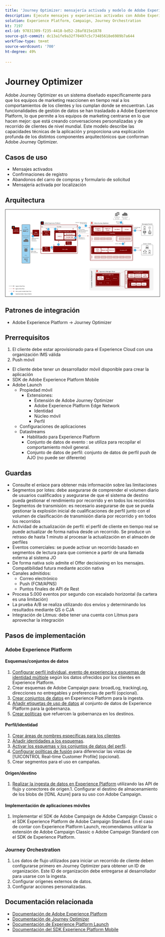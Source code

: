 ```yaml
---
title: 'Journey Optimizer: mensajería activada y modelo de Adobe Experience Platform'
description: Ejecute mensajes y experiencias activadas con Adobe Experience Platform como sistema centralizado de transmisión de datos, perfiles de cliente y segmentación.
solution: Experience Platform, Campaign, Journey Orchestration
kt: 7197
exl-id: 97831309-f235-4418-bd52-28af815e1878
source-git-commit: dc13a1fe9a32f70497c5c73485618e6989b7a644
workflow-type: tm+mt
source-wordcount: '700'
ht-degree: 49%

---
```


# Journey Optimizer

Adobe Journey Optimizer es un sistema diseñado específicamente para que los equipos de marketing reaccionen en tiempo real a los comportamientos de los clientes y los cumplan donde se encuentran. Las funcionalidades de gestión de datos se han trasladado a Adobe Experience Platform, lo que permite a los equipos de marketing centrarse en lo que hacen mejor: que está creando conversaciones personalizadas y de recorrido de clientes de nivel mundial.  Este modelo describe las capacidades técnicas de la aplicación y proporciona una explicación profunda de los distintos componentes arquitectónicos que conforman Adobe Journey Optimizer.

## Casos de uso

* Mensajes activados
* Confirmaciones de registro
* Abandonos del carro de compras y formulario de solicitud
* Mensajería activada por localización

## Arquitectura

<img src="assets/journey-optimizer.png" alt="Arquitectura de referencia para el modelo de mensajería activada y Adobe Experience Platform" style="border:1px solid #4a4a4a" />

## Patrones de integración

* Adobe Experience Platform -> Journey Optimizer

## Prerrequisitos

1. El cliente debe estar aprovisionado para el Experience Cloud con una organización IMS válida
1. Push móvil

* El cliente debe tener un desarrollador móvil disponible para crear la aplicación
* SDK de Adobe Experience Platform Mobile
* Adobe Launch
   * Propiedad móvil
      * Extensiones:
         * Extensión de Adobe Journey Optimizer
         * Adobe Experience Platform Edge Network
         * Identidad
         * Núcleo móvil
         * Perfil
   * Configuraciones de aplicaciones
   * Datastreams
      * Habilitado para Experience Platform
      * Conjunto de datos de evento : se utiliza para recopilar el comportamiento móvil general.
      * Conjunto de datos de perfil: conjunto de datos de perfil push de AJO (no puede ser diferente)

## Guardas

* Consulte el enlace para obtener más información sobre las limitaciones
* Segmentos por lotes: debe asegurarse de comprender el volumen diario de usuarios cualificados y asegurarse de que el sistema de destino pueda gestionar el rendimiento por recorrido y en todos los recorridos
* Segmentos de transmisión: es necesario asegurarse de que se pueda gestionar la explosión inicial de cualificaciones de perfil junto con el volumen de clasificación de transmisión diaria por recorrido y en todos los recorridos
* Actividad de actualización de perfil: el perfil de cliente en tiempo real se puede actualizar de forma nativa desde un recorrido.  Se produce un retraso de hasta 1 minuto al procesar la actualización en el almacén de perfiles
* Eventos comerciales: se puede activar un recorrido basado en segmentos de lectura para que comience a partir de una llamada externa al sistema JO
* De forma nativa solo admite el Offer decisioning en los mensajes. Compatibilidad futura mediante acción nativa
* Canales admitidos:
   * Correo electrónico
   * Push (FCM/APNS)
   * Puntos finales de API de Rest
* Procesa 5.000 eventos por segundo con escalado horizontal (la cartera es una limitación)
* La prueba A/B se realiza utilizando dos envíos y determinando los resultados mediante QS o CJA
* Integración de Litmus: debe tener una cuenta con Litmus para aprovechar la integración

## Pasos de implementación

### Adobe Experience Platform

#### Esquemas/conjuntos de datos

1. [Configurar perfil individual, evento de experiencia y esquemas de identidad múltiple](https://experienceleague.adobe.com/docs/platform-learn/tutorials/schemas/create-a-schema.html?lang=es) según los datos ofrecidos por los clientes en Experience Platform.
1. Crear esquemas de Adobe Campaign para: broadLog, trackingLog, direcciones no entregables y preferencias de perfil (opcional).
1. [Crear conjuntos de datos](https://experienceleague.adobe.com/docs/platform-learn/tutorials/data-ingestion/create-datasets-and-ingest-data.html?lang=es) en Experience Platform para la ingesta.
1. [Añadir etiquetas de uso de datos](https://experienceleague.adobe.com/docs/platform-learn/tutorials/data-governance/classify-data-using-governance-labels.html?lang=es) al conjunto de datos de Experience Platform para la gobernanza.
1. [Crear políticas](https://experienceleague.adobe.com/docs/platform-learn/tutorials/data-governance/create-data-usage-policies.html?lang=es) que refuercen la gobernanza en los destinos.

#### Perfil/identidad

1. [Crear áreas de nombres específicas para los clientes](https://experienceleague.adobe.com/docs/platform-learn/tutorials/identities/label-ingest-and-verify-identity-data.html?lang=es).
1. [Añadir identidades a los esquemas](https://experienceleague.adobe.com/docs/platform-learn/tutorials/identities/label-ingest-and-verify-identity-data.html).
1. [Activar los esquemas y los conjuntos de datos del perfil](https://experienceleague.adobe.com/docs/platform-learn/tutorials/profiles/bring-data-into-the-real-time-customer-profile.html?lang=es).
1. [Configurar políticas de fusión](https://experienceleague.adobe.com/docs/platform-learn/tutorials/profiles/create-merge-policies.html?lang=es) para diferenciar las vistas de [!UICONTROL Real-time Customer Profile] (opcional).
1. Crear segmentos para el uso en campañas.

#### Origen/destino

1. [Realizar la ingesta de datos en Experience Platform](https://experienceleague.adobe.com/?recommended=ExperiencePlatform-D-1-2020.1.dataingestion&amp;lang=es) utilizando las API de flujo y conectores de origen.1. Configurar el destino de almacenamiento de los blobs de [!DNL Azure] para su uso con Adobe Campaign.

#### Implementación de aplicaciones móviles

1. Implementar el SDK de Adobe Campaign de Adobe Campaign Classic o el SDK Experience Platform de Adobe Campaign Standard. En el caso de contar con Experience Platform Launch, recomendamos utilizar la extensión de Adobe Campaign Classic o Adobe Campaign Standard con el SDK de Experience Platform.


### Journey Orchestration

1. Los datos de flujo utilizados para iniciar un recorrido de cliente deben configurarse primero en Journey Optimizer para obtener un ID de organización. Este ID de organización debe entregarse al desarrollador para usarse con la ingesta.
1. Configurar orígenes externos de datos.
1. Configurar acciones personalizadas.

## Documentación relacionada

* [Documentación de Adobe Experience Platform](https://experienceleague.adobe.com/docs/experience-platform.html?lang=es)
* [Documentación de Journey Optimizer](https://experienceleague.adobe.com/docs/journey-orchestration.html?lang=es)
* [Documentación de Experience Platform Launch](https://experienceleague.adobe.com/docs/launch.html?lang=es)
* [Documentación del SDK Experience Platform Mobile](https://experienceleague.adobe.com/docs/mobile.html?lang=es)
